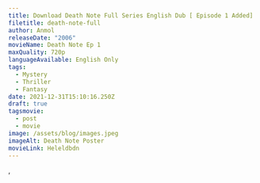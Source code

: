 ```yaml
---
title: Download Death Note Full Series English Dub [ Episode 1 Added]
filetitle: death-note-full
author: Anmol
releaseDate: "2006"
movieName: Death Note Ep 1
maxQuality: 720p
languageAvailable: English Only
tags:
  - Mystery
  - Thriller
  - Fantasy
date: 2021-12-31T15:10:16.250Z
draft: true
tagsmovie:
  - post
  - movie
image: /assets/blog/images.jpeg
imageAlt: Death Note Poster
movieLink: Heleldbdn
---
```

,